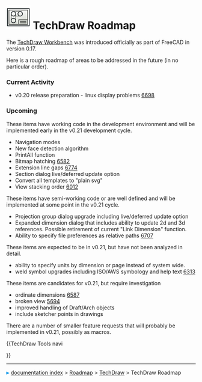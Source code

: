 # <img alt="" src=images/preferences-techdraw.svg  style="width:64px;">  TechDraw Roadmap

The [TechDraw Workbench](TechDraw_Workbench.md) was introduced officially as part of FreeCAD in version 0.17.

Here is a rough roadmap of areas to be addressed in the future (in no particular order).

### Current Activity 

-   v0.20 release preparation - linux display problems [6698](https://github.com/FreeCAD/FreeCAD/issues/6698)

### Upcoming

These items have working code in the development environment and will be implemented early in the v0.21 development cycle.

-   Navigation modes
-   New face detection algorithm
-   PrintAll function
-   Bitmap hatching [6582](https://github.com/FreeCAD/FreeCAD/issues/6582)
-   Extension line gaps [6774](https://github.com/FreeCAD/FreeCAD/issues/6774)
-   Section dialog live/deferred update option
-   Convert all templates to \"plain svg\"
-   View stacking order [6012](https://github.com/FreeCAD/FreeCAD/issues/6012)

These items have semi-working code or are well defined and will be implemented at some point in the v0.21 cycle.

-   Projection group dialog upgrade including live/deferred update option
-   Expanded dimension dialog that includes ability to update 2d and 3d references. Possible retirement of current \"Link Dimension\" function.
-   Ability to specify file preferences as relative paths [6707](https://github.com/FreeCAD/FreeCAD/issues/6707)

These items are expected to be in v0.21, but have not been analyzed in detail.

-   ability to specify units by dimension or page instead of system wide.
-   weld symbol upgrades including ISO/AWS symbology and help text [6313](https://github.com/FreeCAD/FreeCAD/issues/6313)

These items are candidates for v0.21, but require investigation

-   ordinate dimensions [6587](https://github.com/FreeCAD/FreeCAD/issues/6587)
-   broken view [5694](https://github.com/FreeCAD/FreeCAD/issues/5694)
-   improved handling of Draft/Arch objects
-   include sketcher points in drawings

There are a number of smaller feature requests that will probably be implemented in v0.21, possibly as macros.


{{TechDraw Tools navi

}}



---
![](images/Right_arrow.png) [documentation index](../README.md) > [Roadmap](Category_Roadmap.md) > [TechDraw](TechDraw_Workbench.md) > TechDraw Roadmap
